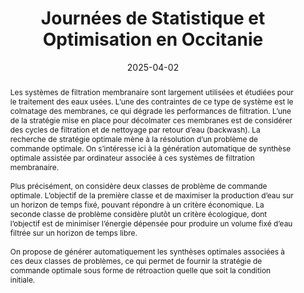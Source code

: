 ---
title: Journées de Statistique et Optimisation en Occitanie

event: Journées de Statistique et Optimisation en Occitanie
# event_url: https://indico.math.cnrs.fr/event/9418/

location: Perpignan, France

summary: Génération automatique de synthèse optimale pour des systèmes de filtration membranaire

abstract: 'Les systèmes de filtration membranaire sont largement utilisées et étudiées pour le traitement des eaux usées. L’une des contraintes de ce type de système est le colmatage des membranes, ce qui dégrade les performances de filtration. L’une de la stratégie mise en place pour décolmater ces membranes est de considérer des cycles de filtration et de nettoyage par retour d’eau (backwash). La recherche de stratégie optimale mène à la résolution d’un problème de commande optimale. On s’intéresse ici à la génération automatique de synthèse optimale assistée par ordinateur associée à ces systèmes de filtration membranaire. \

\

Plus précisément, on considère deux classes de problème de commande optimale. L’objectif de la première classe et de maximiser la production d’eau sur un horizon de temps fixé, pouvant répondre à un critère économique. La seconde classe de problème considère plutôt un critère écologique, dont l’objectif est de minimiser l’énergie dépensée pour produire un volume fixé d’eau filtrée sur un horizon de temps libre. \

\

On propose de générer automatiquement les synthèses optimales associées à ces deux classes de problèmes, ce qui permet de fournir la stratégie de commande optimale sous forme de rétroaction quelle que soit la condition initiale.'

# Talk start and end times.
#   End time can optionally be hidden by prefixing the line with `#`.
date: '2025-04-02'
date_end: '2025-04-04'
all_day: true

# Schedule page publish date (NOT talk date).
publishDate: '2025-04-02'

authors: 
- Rémy Dutto
- Jérôme Harmand
- Alain Rapaport

tags:
- Pontryagin maximum principle
- Optimal synthesis
- Membrane filtration system

# Is this a featured talk? (true/false)
featured: false
url_code: ''
url_pdf: uploads/2025_JS2O.pdf
url_slides: ''
url_video: ''
---